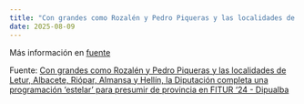 ```yaml
---
title: "Con grandes como Rozalén y Pedro Piqueras y las localidades de Letur, Albacete, Riópar, Almansa y Hellín, la Diputación completa una programación ‘estelar’ para presumir de provincia en FITUR ‘24 - Dipualba"
date: 2025-08-09
---
```


Más información en [fuente](https://news.google.com/rss/articles/CBMiR0FVX3lxTE1EVnZPTU1qcno2SFRSTWhaUDlkS0RIc2hpLV91cFRVd3JPSHRlOGV2bUNqLUdIMVZnV1lOOHJQS2pXS09EVG5F?oc=5)

Fuente: [Con grandes como Rozalén y Pedro Piqueras y las localidades de Letur, Albacete, Riópar, Almansa y Hellín, la Diputación completa una programación ‘estelar’ para presumir de provincia en FITUR ‘24 - Dipualba](https://news.google.com/rss/articles/CBMiR0FVX3lxTE1EVnZPTU1qcno2SFRSTWhaUDlkS0RIc2hpLV91cFRVd3JPSHRlOGV2bUNqLUdIMVZnV1lOOHJQS2pXS09EVG5F?oc=5)
